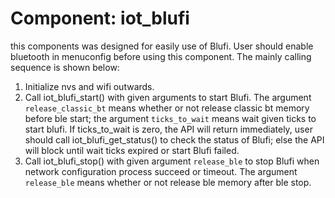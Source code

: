 # Component: iot_blufi

this components was designed for easily use of Blufi. User should enable bluetooth in menuconfig before using this component. The mainly calling sequence is shown below:

1. Initialize nvs and wifi outwards.
2. Call iot_blufi_start() with given arguments to start Blufi. The argument `release_classic_bt` means whether or not release classic bt memory before ble start; the argument `ticks_to_wait` means wait given ticks to start blufi. If ticks_to_wait is zero, the API will return immediately, user should call iot_blufi_get_status() to check the status of Blufi; else the API will block until wait ticks expired or start Blufi failed.
3. Call iot_blufi_stop() with given argument `release_ble` to stop Blufi when network configuration process succeed or timeout. The argument `release_ble` means whether or not release ble memory after ble stop.
